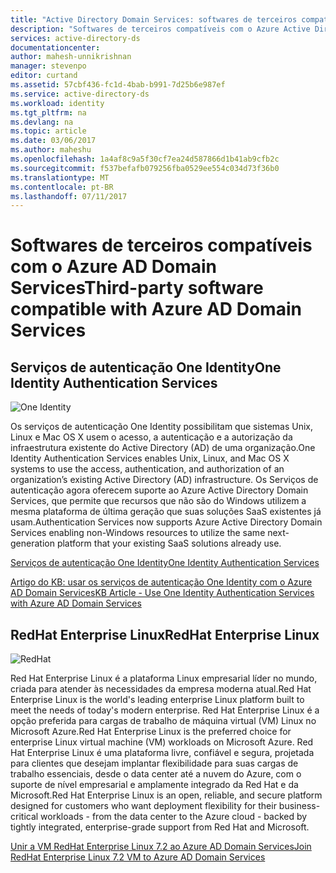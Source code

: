 ```yaml
---
title: "Active Directory Domain Services: softwares de terceiros compatíveis | Microsoft Docs"
description: "Softwares de terceiros compatíveis com o Azure Active Directory Domain Services"
services: active-directory-ds
documentationcenter: 
author: mahesh-unnikrishnan
manager: stevenpo
editor: curtand
ms.assetid: 57cbf436-fc1d-4bab-b991-7d25b6e987ef
ms.service: active-directory-ds
ms.workload: identity
ms.tgt_pltfrm: na
ms.devlang: na
ms.topic: article
ms.date: 03/06/2017
ms.author: maheshu
ms.openlocfilehash: 1a4af8c9a5f30cf7ea24d587866d1b41ab9cfb2c
ms.sourcegitcommit: f537befafb079256fba0529ee554c034d73f36b0
ms.translationtype: MT
ms.contentlocale: pt-BR
ms.lasthandoff: 07/11/2017
---
```

# <a name="third-party-software-compatible-with-azure-ad-domain-services"></a><span data-ttu-id="4a6bd-103">Softwares de terceiros compatíveis com o Azure AD Domain Services</span><span class="sxs-lookup"><span data-stu-id="4a6bd-103">Third-party software compatible with Azure AD Domain Services</span></span>

## <a name="one-identity-authentication-services"></a><span data-ttu-id="4a6bd-104">Serviços de autenticação One Identity</span><span class="sxs-lookup"><span data-stu-id="4a6bd-104">One Identity Authentication Services</span></span>

![One Identity](./media/compatible-software-icons/OneIdentity.png)

<span data-ttu-id="4a6bd-106">Os serviços de autenticação One Identity possibilitam que sistemas Unix, Linux e Mac OS X usem o acesso, a autenticação e a autorização da infraestrutura existente do Active Directory (AD) de uma organização.</span><span class="sxs-lookup"><span data-stu-id="4a6bd-106">One Identity Authentication Services enables Unix, Linux, and Mac OS X systems to use the access, authentication, and authorization of an organization’s existing Active Directory (AD) infrastructure.</span></span> <span data-ttu-id="4a6bd-107">Os Serviços de autenticação agora oferecem suporte ao Azure Active Directory Domain Services, que permite que recursos que não são do Windows utilizem a mesma plataforma de última geração que suas soluções SaaS existentes já usam.</span><span class="sxs-lookup"><span data-stu-id="4a6bd-107">Authentication Services now supports Azure Active Directory Domain Services enabling non-Windows resources to utilize the same next-generation platform that your existing SaaS solutions already use.</span></span>

[<span data-ttu-id="4a6bd-108">Serviços de autenticação One Identity</span><span class="sxs-lookup"><span data-stu-id="4a6bd-108">One Identity Authentication Services</span></span>](https://www.quest.com/products/authentication-services/)

[<span data-ttu-id="4a6bd-109">Artigo do KB: usar os serviços de autenticação One Identity com o Azure AD Domain Services</span><span class="sxs-lookup"><span data-stu-id="4a6bd-109">KB Article - Use One Identity Authentication Services with Azure AD Domain Services</span></span>](https://support.quest.com/authentication-services/kb/208427)


## <a name="redhat-enterprise-linux"></a><span data-ttu-id="4a6bd-110">RedHat Enterprise Linux</span><span class="sxs-lookup"><span data-stu-id="4a6bd-110">RedHat Enterprise Linux</span></span>

![RedHat](./media/compatible-software-icons/RedHat.png)

<span data-ttu-id="4a6bd-112">Red Hat Enterprise Linux é a plataforma Linux empresarial líder no mundo, criada para atender às necessidades da empresa moderna atual.</span><span class="sxs-lookup"><span data-stu-id="4a6bd-112">Red Hat Enterprise Linux is the world's leading enterprise Linux platform built to meet the needs of today's modern enterprise.</span></span> <span data-ttu-id="4a6bd-113">Red Hat Enterprise Linux é a opção preferida para cargas de trabalho de máquina virtual (VM) Linux no Microsoft Azure.</span><span class="sxs-lookup"><span data-stu-id="4a6bd-113">Red Hat Enterprise Linux is the preferred choice for enterprise Linux virtual machine (VM) workloads on Microsoft Azure.</span></span> <span data-ttu-id="4a6bd-114">Red Hat Enterprise Linux é uma plataforma livre, confiável e segura, projetada para clientes que desejam implantar flexibilidade para suas cargas de trabalho essenciais, desde o data center até a nuvem do Azure, com o suporte de nível empresarial e amplamente integrado da Red Hat e da Microsoft.</span><span class="sxs-lookup"><span data-stu-id="4a6bd-114">Red Hat Enterprise Linux is an open, reliable, and secure platform designed for customers who want deployment flexibility for their business-critical workloads - from the data center to the Azure cloud - backed by tightly integrated, enterprise-grade support from Red Hat and Microsoft.</span></span>

[<span data-ttu-id="4a6bd-115">Unir a VM RedHat Enterprise Linux 7.2 ao Azure AD Domain Services</span><span class="sxs-lookup"><span data-stu-id="4a6bd-115">Join RedHat Enterprise Linux 7.2 VM to Azure AD Domain Services</span></span>](active-directory-ds-admin-guide-join-rhel-linux-vm.md)
